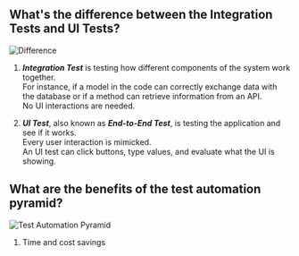 ## What's the difference between the Integration Tests and UI Tests?

![Difference](https://wpblog.semaphoreci.com/wp-content/uploads/2022/03/pyramid-progression.jpg)

1. ***Integration Test*** is testing how different components of the system work together.<br/>For instance, if a model in the code can correctly exchange data with the database or if a method can retrieve information from an API.<br/>No UI interactions are needed.

1. ***UI Test***, also known as ***End-to-End Test***, is testing the application and see if it works.<br/>Every user interaction is mimicked.<br/>An UI test can click buttons, type values, and evaluate what the UI is showing.

## What are the benefits of the test automation pyramid?

![Test Automation Pyramid](https://wpblog.semaphoreci.com/wp-content/uploads/2022/03/pyramid-cost.jpg)

1. Time and cost savings